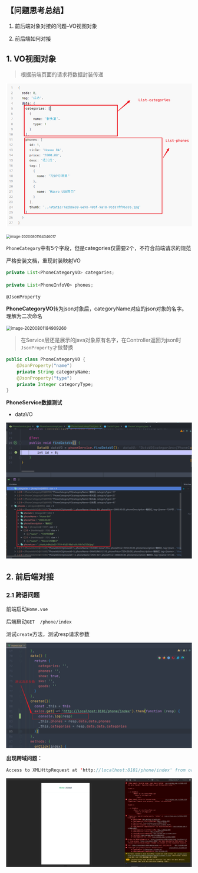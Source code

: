 ## 【问题思考总结】

1. 前后端对象对接的问题–VO视图对象

2. 前后端如何对接





## 1. VO视图对象

> 根据前端页面的请求将数据封装传递 

![](b-1PhoneHub.assets/20200801164026.png)

<img src="后端文档.assets/image-20200801164346017.png" alt="image-20200801164346017" style="zoom:67%;" />

`PhoneCategory`中有5个字段，但是categories仅需要2个，不符合前端请求的规范

严格安装文档，重现封装映射VO

```java
private List<PhoneCategoryVO> categories;

private List<PhoneInfoVO> phones;
```

`@JsonProperty`

**PhoneCategoryVO**转为json对象后，categoryName对应的json对象的名字。理解为二次命名

<img src="后端文档.assets/image-20200801184909260.png" alt="image-20200801184909260" style="zoom: 80%;" />

> 在Service层还是展示的java对象原有名字，在Controller返回为json时`JsonProperty`才做替换

```java
public class PhoneCategoryVO {
    @JsonProperty("name")
    private String categoryName;
    @JsonProperty("type")
    private Integer categoryType;
}
```



**PhoneService数据测试**

- dataVO

![image-20200801182740852](b-1PhoneHub.assets/image-20200801182740852.png)





## 2. 前后端对接

### 2.1 跨语问题

前端启动`Home.vue`

后端启动`GET  /phone/index`

测试`create`方法，测试resp请求参数

![](b-1PhoneHub.assets/20200803075028.png)

**出现跨域问题：**

```java
Access to XMLHttpRequest at 'http://localhost:8181/phone/index' from origin 'http://localhost:8080' has been blocked by CORS policy: No 'Access-Control-Allow-Origin' header is present on the requested resource.
```

![image-20200803074850591](b-1PhoneHub.assets/image-20200803074850591.png) 